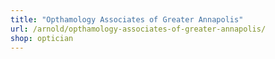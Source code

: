 ```yaml
---
title: "Opthamology Associates of Greater Annapolis"
url: /arnold/opthamology-associates-of-greater-annapolis/
shop: optician
---
```

